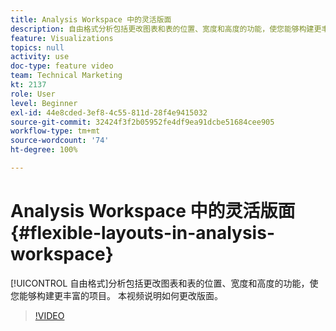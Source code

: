 ```yaml
---
title: Analysis Workspace 中的灵活版面
description: 自由格式分析包括更改图表和表的位置、宽度和高度的功能，使您能够构建更丰富的项目。 本视频说明如何更改版面。
feature: Visualizations
topics: null
activity: use
doc-type: feature video
team: Technical Marketing
kt: 2137
role: User
level: Beginner
exl-id: 44e8cded-3ef8-4c55-811d-28f4e9415032
source-git-commit: 32424f3f2b05952fe4df9ea91dcbe51684cee905
workflow-type: tm+mt
source-wordcount: '74'
ht-degree: 100%

---
```


# Analysis Workspace 中的灵活版面 {#flexible-layouts-in-analysis-workspace}

[!UICONTROL 自由格式]分析包括更改图表和表的位置、宽度和高度的功能，使您能够构建更丰富的项目。 本视频说明如何更改版面。

>[!VIDEO](https://video.tv.adobe.com/v/24706/?quality=12)
